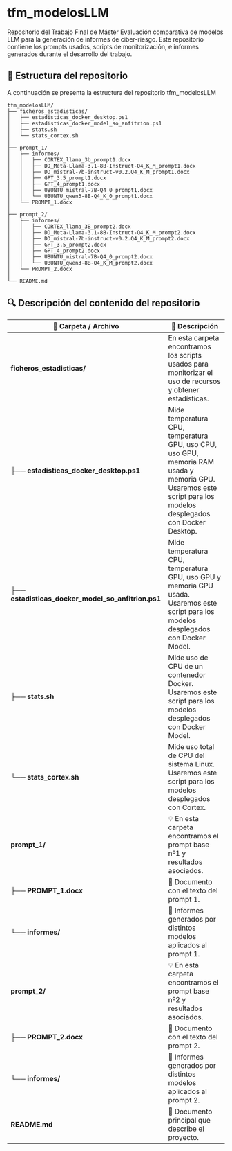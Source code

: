 # tfm_modelosLLM
Repositorio del Trabajo Final de Máster Evaluación comparativa de modelos LLM para la generación de informes de ciber-riesgo. 
Este repositorio contiene los prompts usados, scripts de monitorización, e informes generados durante el desarrollo del trabajo.

## 📂 Estructura del repositorio
A continuación se presenta la estructura del repositorio tfm_modelosLLM
```text
tfm_modelosLLM/
├── ficheros_estadisticas/
│   ├── estadisticas_docker_desktop.ps1
│   ├── estadisticas_docker_model_so_anfitrion.ps1
│   ├── stats.sh
│   └── stats_cortex.sh
│
├── prompt_1/
│   ├── informes/
│   │   ├── CORTEX_llama_3b_prompt1.docx
│   │   ├── DD_Meta-Llama-3.1-8B-Instruct-Q4_K_M_prompt1.docx
│   │   ├── DD_mistral-7b-instruct-v0.2.Q4_K_M_prompt1.docx
│   │   ├── GPT_3.5_prompt1.docx
│   │   ├── GPT_4_prompt1.docx
│   │   ├── UBUNTU_mistral-7B-Q4_0_prompt1.docx
│   │   └── UBUNTU_qwen3-8B-Q4_K_0_prompt1.docx
│   └── PROMPT_1.docx
│
├── prompt_2/
│   ├── informes/
│   │   ├── CORTEX_llama_3B_prompt2.docx
│   │   ├── DD_Meta-Llama-3.1-8B-Instruct-Q4_K_M_prompt2.docx
│   │   ├── DD_mistral-7b-instruct-v0.2.Q4_K_M_prompt2.docx
│   │   ├── GPT_3.5_prompt2.docx
│   │   ├── GPT_4_prompt2.docx
│   │   ├── UBUNTU_mistral-7B-Q4_0_prompt2.docx
│   │   └── UBUNTU_qwen3-8B-Q4_K_M_prompt2.docx
│   └── PROMPT_2.docx
│
└── README.md
```

## 🔍 Descripción del contenido del repositorio


📂 Carpeta / Archivo | 📝 Descripción
---|---
**ficheros_estadisticas/** | En esta carpeta encontramos los scripts usados para monitorizar el uso de recursos y obtener estadísticas.
├── **estadisticas_docker_desktop.ps1** | Mide temperatura CPU, temperatura GPU, uso CPU, uso GPU, memoria RAM usada y memoria GPU. Usaremos este script para los modelos desplegados con Docker Desktop.
├── **estadisticas_docker_model_so_anfitrion.ps1** | Mide temperatura CPU, temperatura GPU, uso GPU y memoria GPU usada. Usaremos este script para los modelos desplegados con Docker Model.
├── **stats.sh** | Mide uso de CPU de un contenedor Docker. Usaremos este script para los modelos desplegados con Docker Model.
└── **stats_cortex.sh** | Mide uso total de CPU del sistema Linux. Usaremos este script para los modelos desplegados con Cortex.
**prompt_1/** | 💡 En esta carpeta encontramos el prompt base nº1 y resultados asociados.
├── **PROMPT_1.docx** | 📄 Documento con el texto del prompt 1.
└── **informes/** | 📑 Informes generados por distintos modelos aplicados al prompt 1.
**prompt_2/** | 💡 En esta carpeta encontramos el prompt base nº2 y resultados asociados.
├── **PROMPT_2.docx** | 📄 Documento con el texto del prompt 2.
└── **informes/** | 📑 Informes generados por distintos modelos aplicados al prompt 2.
**README.md** | 📘 Documento principal que describe el proyecto.


